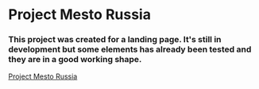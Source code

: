# Project Mesto Russia

### This project was created for a landing page. It's still in development but some elements has already been tested and they are in a good working shape.  

[Project Mesto Russia](https://elsytopc.github.io/mesto/)

